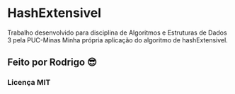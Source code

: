 # HashExtensivel

Trabalho desenvolvido para disciplina de Algoritmos e Estruturas de Dados 3 pela PUC-Minas
Minha própria aplicação do algoritmo de hashExtensivel.

## Feito por Rodrigo 😎
### Licença MIT

